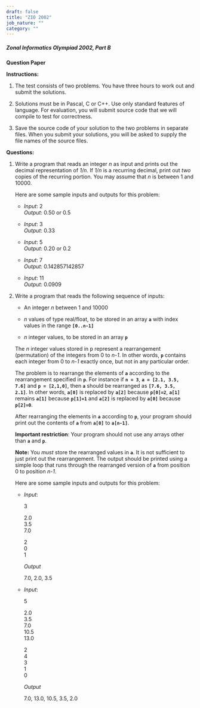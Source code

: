 ```yaml
---
draft: false
title: "ZIO 2002"
job_nature: ""
category: ""
---
```


<div id="cont">
<h5 align="left">Zonal Informatics Olympiad 2002, Part B</h5>
<p style="font-weight: bold">Question Paper</p>

<p style="font-weight: bold">Instructions:</p>

<ol>

<li> <p>The test consists of two problems.  You have three hours
to work out and submit the solutions.</p>

<li> <p>Solutions must be in Pascal, C or C++.  Use only standard
features of language.  For evaluation, you will submit source
code that we will compile to test for correctness.</p>

<li> <p>Save the source code of your solution to the two problems
in separate files.  When you submit your solutions, you will be
asked to supply the file names of the source files.</p>

</ol>


<p style="font-weight: bold">Questions:</p>

<ol>

<li> <p>Write a program that reads an integer <em>n</em> as input
and prints out the decimal representation of <em>1/n</em>.  If
<em>1/n</em> is a recurring decimal, print out <em>two</em>
copies of the recurring portion.  You may assume that <em>n</em>
is between 1 and 10000.</p>

<p> Here are some sample inputs and outputs for this problem:</p>

<ul>

<li> <p><em>Input</em>: 2<br> 
<em>Output</em>: 0.50 or 0.5</p>

<li> <p><em>Input</em>: 3<br> 
<em>Output</em>: 0.33</p>

<li> <p><em>Input</em>: 5<br> 
<em>Output</em>: 0.20 or 0.2</p>

<li> <p><em>Input</em>: 7<br> 
<em>Output</em>: 0.142857142857</p>

<li> <p><em>Input</em>: 11<br> 
<em>Output</em>: 0.0909</p>

</ul>

<li> <p>Write a program that reads the following sequence of inputs:</p>

<ul>

<li> <p> An integer <em>n</em> between 1 and 10000</p>

<li> <p> <em>n</em> values of type real/float, to be stored in an
array <code><b>a</b></code> with index values in the range <code><b>[0..n-1]</b></code></p>

<li> <p> <em>n</em> integer values, to be stored in an array
<code><b>p</b></code></p>

</ul>

The <em>n</em> integer values stored in <tt>p</tt> represent a
rearrangement (permutation) of the integers from 0 to
<em>n-1</em>.  In other words, <code><b>p</b></code> contains
each integer from 0 to <em>n-1</em> exactly once, but not in any
particular order.</p>

The problem is to rearrange the elements of <code><b>a</b></code>
according to the rearrangement specified in
<code><b>p</b></code>.  For instance if <code><b>n =
3</b></code>, <code><b>a = [2.1, 3.5, 7.6]</b></code> and
<code><b>p = [2,1,0]</b></code>, then <code><b>a</b></code>
should be rearranged as <code><b>[7.6, 3.5, 2.1]</b></code>.  In
other words, <code><b>a[0]</b></code> is replaced by
<code><b>a[2]</b></code> because <code><b>p[0]=2</b></code>,
<code><b>a[1]</b></code> remains <code><b>a[1]</b></code> because
<code><b>p[1]=1</b></code> and <code><b>a[2]</b></code> is
replaced by <code><b>a[0]</b></code> because
<code><b>p[2]=0</b></code>.</p>

After rearranging the elements in <code><b>a</b></code> according
to <code><b>p</b></code>, your program should print out the
contents of <code><b>a</b></code> from <code><b>a[0]</b></code>
to <code><b>a[n-1]</b></code>.</p>

<p><strong>Important restriction</strong>: Your program should
not use any arrays other than <code><b>a</b></code> and
<code><b>p</b></code>.</p>

<p><strong>Note:</strong> You <em>must</em> store the rearranged
values in <code><b>a</b></code>.  It is not sufficient to just
print out the rearrangement.  The output should be printed using
a simple loop that runs through the rearranged version of
<code><b>a</b></code> from position 0 to position
<em>n-1</em>.</p>


Here are some sample inputs and outputs for this problem:</p>

<ul>

<li> <p><em>Input</em>:</p>

3 </p>
2.0<br>
3.5<br>
7.0</p>
2<br>
0<br>
1</p>

<em>Output</em></p>

7.0, 2.0, 3.5</p>


<li> <p><em>Input</em>:</p>

5</p>
2.0<br>
3.5<br>
7.0<br>
10.5<br>
13.0</p>
2<br>
4<br>
3<br>
1<br>
0</p>

<em>Output</em></p>

7.0, 13.0, 10.5, 3.5, 2.0</p>

</ul>


</ol>


